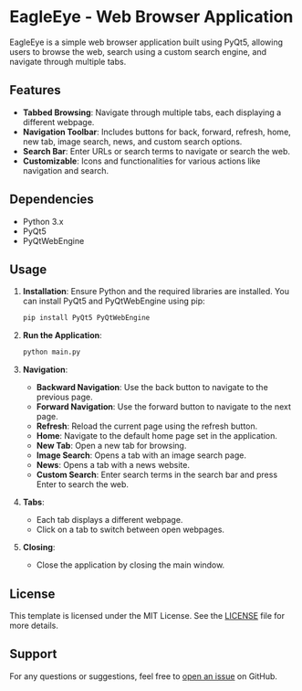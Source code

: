 # EagleEye - Web Browser Application

EagleEye is a simple web browser application built using PyQt5, allowing users to browse the web, search using a custom search engine, and navigate through multiple tabs.

## Features

- **Tabbed Browsing**: Navigate through multiple tabs, each displaying a different webpage.
- **Navigation Toolbar**: Includes buttons for back, forward, refresh, home, new tab, image search, news, and custom search options.
- **Search Bar**: Enter URLs or search terms to navigate or search the web.
- **Customizable**: Icons and functionalities for various actions like navigation and search.

## Dependencies

- Python 3.x
- PyQt5
- PyQtWebEngine

## Usage

1. **Installation**: Ensure Python and the required libraries are installed. You can install PyQt5 and PyQtWebEngine using pip:
   
   ```bash
   pip install PyQt5 PyQtWebEngine
   ```

2. **Run the Application**:
   
   ```bash
   python main.py
   ```

3. **Navigation**:
   - **Backward Navigation**: Use the back button to navigate to the previous page.
   - **Forward Navigation**: Use the forward button to navigate to the next page.
   - **Refresh**: Reload the current page using the refresh button.
   - **Home**: Navigate to the default home page set in the application.
   - **New Tab**: Open a new tab for browsing.
   - **Image Search**: Opens a tab with an image search page.
   - **News**: Opens a tab with a news website.
   - **Custom Search**: Enter search terms in the search bar and press Enter to search the web.

4. **Tabs**:
   - Each tab displays a different webpage.
   - Click on a tab to switch between open webpages.

5. **Closing**:
   - Close the application by closing the main window.
  
## License

This template is licensed under the MIT License. See the [LICENSE](LICENSE) file for more details.

## Support

For any questions or suggestions, feel free to [open an issue](https://github.com/vanu888/EagleEye/issues) on GitHub.


